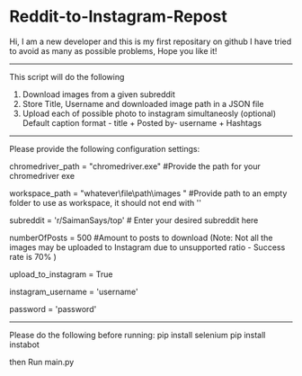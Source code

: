 # Reddit-to-Instagram-Repost

Hi, I am a new developer and this is my first repositary on github
I have tried to avoid as many as possible problems, Hope you like it!
_________________________________________________________________________
This script will do the following
1. Download images from a given subreddit
2. Store Title, Username and downloaded image path in a JSON file
3. Upload each of possible photo to instagram simultaneosly (optional)
   Default caption format - title + Posted by- username + Hashtags
_________________________________________________________________________

Please provide the following configuration settings:

chromedriver_path = "chromedriver.exe"  #Provide the path for your chromedriver exe

workspace_path = "whatever\file\path\images "  #Provide path to an empty folder to use as workspace, it should not end with '\'


subreddit = 'r/SaimanSays/top'  # Enter your desired subreddit here

numberOfPosts = 500 #Amount to posts to download (Note: Not all the images may be uploaded to Instagram due to unsupported ratio - Success rate is 70% )

upload_to_instagram = True

instagram_username = 'username' 

password = 'password'
_________________________________________________________________________

Please do the following before running:
   pip install selenium
   pip install instabot

then Run main.py
